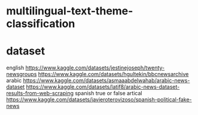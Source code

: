 # multilingual-text-theme-classification
 
 dataset
 ================
 english
 https://www.kaggle.com/datasets/jestinejoseph/twenty-newsgroups
 https://www.kaggle.com/datasets/hgultekin/bbcnewsarchive
 arabic
 https://www.kaggle.com/datasets/asmaaabdelwahab/arabic-news-dataset
 https://www.kaggle.com/datasets/latif8/arabic-news-dataset-results-from-web-scraping
 spanish
 true or false artical
 https://www.kaggle.com/datasets/javieroterovizoso/spanish-political-fake-news
